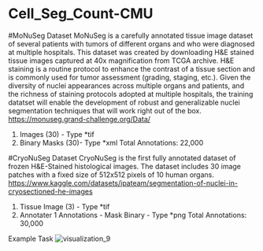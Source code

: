 # Cell_Seg_Count-CMU




#MoNuSeg Dataset
MoNuSeg is a carefully annotated tissue image dataset of several patients with tumors of different organs and who were diagnosed at multiple hospitals. This dataset was created by downloading H&E stained tissue images captured at 40x magnification from TCGA archive. H&E staining is a routine protocol to enhance the contrast of a tissue section and is commonly used for tumor assessment (grading, staging, etc.). Given the diversity of nuclei appearances across multiple organs and patients, and the richness of staining protocols adopted at multiple hospitals, the training datatset will enable the development of robust and generalizable nuclei segmentation techniques that will work right out of the box.
https://monuseg.grand-challenge.org/Data/
1) Images (30) - Type *tif
2) Binary Masks (30)- Type *xml
   Total Annotations: 22,000

#CryoNuSeg Dataset
CryoNuSeg is the first fully annotated dataset of frozen H&E-Stained histological images. The dataset includes 30 image patches with a fixed size of 512x512 pixels of 10 human organs.
https://www.kaggle.com/datasets/ipateam/segmentation-of-nuclei-in-cryosectioned-he-images
1) Tissue Image (3) - Type *tif
2) Annotater 1 Annotations - Mask Binary - Type *png
  Total Annotations: 30,000

Example Task 
![visualization_9](https://github.com/sohumgautam17/celldeit/assets/69330896/f41bf229-2577-4e72-8654-0d1d8c01079b)
